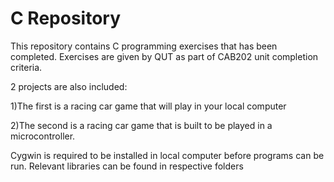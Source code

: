 # C Repository

This repository contains C programming exercises that has been completed. Exercises are given by QUT as part of CAB202 unit completion criteria.

2 projects are also included:

1)The first is a racing car game that will play in your local computer

2)The second is a racing car game that is built to be played in a microcontroller.

Cygwin is required to be installed in local computer before programs can be run. Relevant libraries can be found in respective folders
